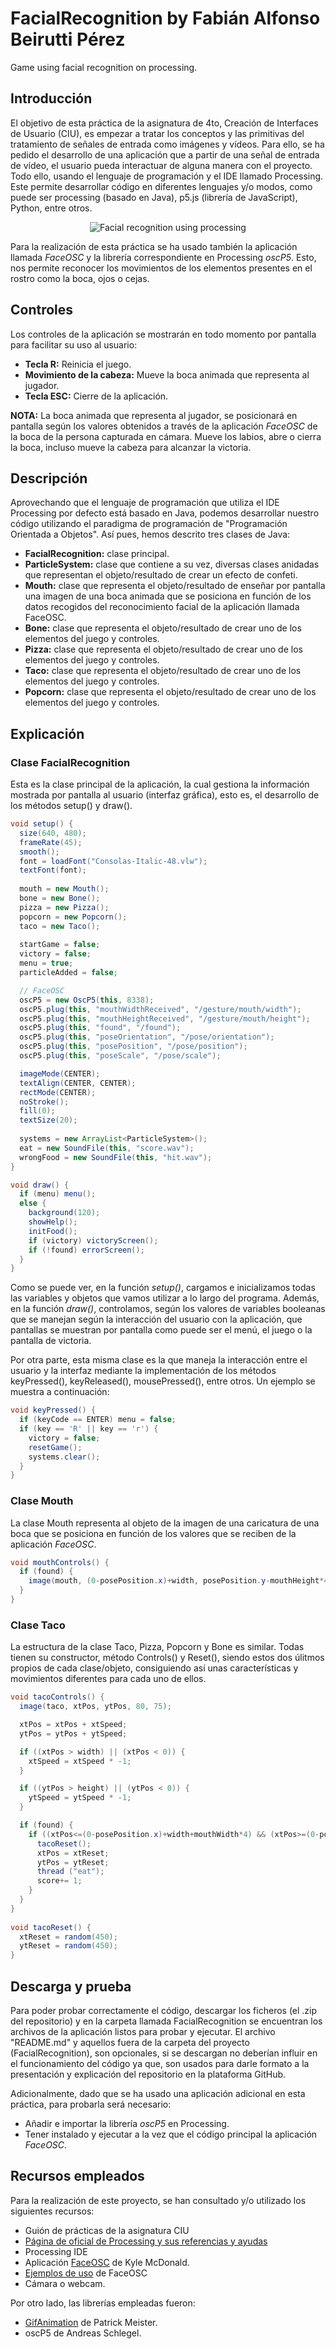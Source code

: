 # FacialRecognition by Fabián Alfonso Beirutti Pérez
Game using facial recognition on processing.

## Introducción
El objetivo de esta práctica de la asignatura de 4to, Creación de Interfaces de Usuario (CIU), es empezar a tratar los conceptos y las primitivas del tratamiento de señales de entrada como imágenes y vídeos. Para ello, se ha pedido el desarrollo de una aplicación que a partir de una señal de entrada de vídeo, el usuario pueda interactuar de alguna manera con el proyecto. Todo ello, usando el lenguaje de programación y el IDE llamado Processing. Este permite desarrollar código en diferentes lenguajes y/o modos, como puede ser processing (basado en Java), p5.js (librería de JavaScript), Python, entre otros.
<p align="center"><img src="/facialRecognitionGif.gif" alt="Facial recognition using processing"></img></p>

Para la realización de esta práctica se ha usado también la aplicación llamada *FaceOSC* y la librería correspondiente en Processing *oscP5*. Esto, nos permite reconocer los movimientos de los elementos presentes en el rostro como la boca, ojos o cejas.

## Controles
Los controles de la aplicación se mostrarán en todo momento por pantalla para facilitar su uso al usuario:
- **Tecla R:** Reinicia el juego.
- **Movimiento de la cabeza:** Mueve la boca animada que representa al jugador.
- **Tecla ESC:** Cierre de la aplicación.

**NOTA:** La boca animada que representa al jugador, se posicionará en pantalla según los valores obtenidos a través de la aplicación *FaceOSC* de la boca de la persona capturada en cámara. Mueve los labios, abre o cierra la boca, incluso mueve la cabeza para alcanzar la victoria.

## Descripción
Aprovechando que el lenguaje de programación que utiliza el IDE Processing por defecto está basado en Java, podemos desarrollar nuestro código utilizando el paradigma de programación de "Programación Orientada a Objetos". Así pues, hemos descrito tres clases de Java:
- **FacialRecognition:** clase principal.
- **ParticleSystem:** clase que contiene a su vez, diversas clases anidadas que representan el objeto/resultado de crear un efecto de confeti.
- **Mouth:** clase que representa el objeto/resultado de enseñar por pantalla una imagen de una boca animada que se posiciona en función de los datos recogidos del reconocimiento facial de la aplicación llamada FaceOSC.
- **Bone:** clase que representa el objeto/resultado de crear uno de los elementos del juego y controles.
- **Pizza:** clase que representa el objeto/resultado de crear uno de los elementos del juego y controles.
- **Taco:** clase que representa el objeto/resultado de crear uno de los elementos del juego y controles.
- **Popcorn:** clase que representa el objeto/resultado de crear uno de los elementos del juego y controles.

## Explicación
### Clase FacialRecognition
Esta es la clase principal de la aplicación, la cual gestiona la información mostrada por pantalla al usuario (interfaz gráfica), esto es, el desarrollo de los métodos setup() y draw().
```java
void setup() {
  size(640, 480);
  frameRate(45);
  smooth(); 
  font = loadFont("Consolas-Italic-48.vlw");
  textFont(font);
  
  mouth = new Mouth();
  bone = new Bone();
  pizza = new Pizza();
  popcorn = new Popcorn();
  taco = new Taco();
  
  startGame = false;
  victory = false;
  menu = true;
  particleAdded = false;

  // FaceOSC
  oscP5 = new OscP5(this, 8338);
  oscP5.plug(this, "mouthWidthReceived", "/gesture/mouth/width");
  oscP5.plug(this, "mouthHeightReceived", "/gesture/mouth/height");
  oscP5.plug(this, "found", "/found");
  oscP5.plug(this, "poseOrientation", "/pose/orientation");
  oscP5.plug(this, "posePosition", "/pose/position");
  oscP5.plug(this, "poseScale", "/pose/scale");

  imageMode(CENTER);
  textAlign(CENTER, CENTER);
  rectMode(CENTER);
  noStroke();
  fill(0);
  textSize(20);
  
  systems = new ArrayList<ParticleSystem>();
  eat = new SoundFile(this, "score.wav");
  wrongFood = new SoundFile(this, "hit.wav");
}

void draw() {
  if (menu) menu();
  else {
    background(120);
    showHelp();
    initFood();
    if (victory) victoryScreen();
    if (!found) errorScreen();
  }
}
```
Como se puede ver, en la función *setup()*, cargamos e inicializamos todas las variables y objetos que vamos utilizar a lo largo del programa. Además, en la función *draw()*, controlamos, según los valores de variables booleanas que se manejan según la interacción del usuario con la aplicación, que pantallas se muestran por pantalla como puede ser el menú, el juego o la pantalla de victoria.

Por otra parte, esta misma clase es la que maneja la interacción entre el usuario y la interfaz mediante la implementación de los métodos keyPressed(), keyReleased(), mousePressed(), entre otros. Un ejemplo se muestra a continuación:
```java
void keyPressed() {
  if (keyCode == ENTER) menu = false;
  if (key == 'R' || key == 'r') {
    victory = false;
    resetGame();
    systems.clear();
  }
}
```

### Clase Mouth
La clase Mouth representa al objeto de la imagen de una caricatura de una boca que se posiciona en función de los valores que se reciben de la aplicación *FaceOSC*.
```java
void mouthControls() {
  if (found) {
    image(mouth, (0-posePosition.x)+width, posePosition.y-mouthHeight*4, mouthWidth*10, mouthHeight+50);
  }
}
```

### Clase Taco
La estructura de la clase Taco, Pizza, Popcorn y Bone es similar. Todas tienen su constructor, método Controls() y Reset(), siendo estos dos úlitmos propios de cada clase/objeto, consiguiendo así unas características y movimientos diferentes para cada uno de ellos.
```java
void tacoControls() {
  image(taco, xtPos, ytPos, 80, 75);

  xtPos = xtPos + xtSpeed;
  ytPos = ytPos + ytSpeed;

  if ((xtPos > width) || (xtPos < 0)) {
    xtSpeed = xtSpeed * -1;
  }

  if ((ytPos > height) || (ytPos < 0)) {
    ytSpeed = ytSpeed * -1;
  }

  if (found) {
    if ((xtPos<=(0-posePosition.x)+width+mouthWidth*4) && (xtPos>=(0-posePosition.x)+width - mouthWidth*5) && (ytPos<=posePosition.y+mouthHeight*4) && (ytPos>=posePosition.y-mouthHeight*4)) {
      tacoReset();
      xtPos = xtReset;
      ytPos = ytReset;
      thread ("eat");
      score+= 1;
    }
  }
}
  
void tacoReset() {
  xtReset = random(450);
  ytReset = random(450);
}
```

## Descarga y prueba
Para poder probar correctamente el código, descargar los ficheros (el .zip del repositorio) y en la carpeta llamada FacialRecognition se encuentran los archivos de la aplicación listos para probar y ejecutar. El archivo "README.md" y aquellos fuera de la carpeta del proyecto (FacialRecognition), son opcionales, si se descargan no deberían influir en el funcionamiento del código ya que, son usados para darle formato a la presentación y explicación del repositorio en la plataforma GitHub.

Adicionalmente, dado que se ha usado una aplicación adicional en esta práctica, para probarla será necesario:
- Añadir e importar la librería *oscP5* en Processing.
- Tener instalado y ejecutar a la vez que el código principal la aplicación *FaceOSC*.

## Recursos empleados
Para la realización de este proyecto, se han consultado y/o utilizado los siguientes recursos:
* Guión de prácticas de la asignatura CIU
* <a href="https://processing.org">Página de oficial de Processing y sus referencias y ayudas</a>
* Processing IDE
* Aplicación <a href="https://github.com/kylemcdonald/ofxFaceTracker/releases">FaceOSC</a> de Kyle McDonald.
* <a href="https://github.com/CreativeInquiry/FaceOSC-Templates">Ejemplos de uso</a> de FaceOSC
* Cámara o webcam.

Por otro lado, las librerías empleadas fueron:
* <a href="https://github.com/extrapixel/gif-animation">GifAnimation</a> de Patrick Meister.
* oscP5 de Andreas Schlegel.
